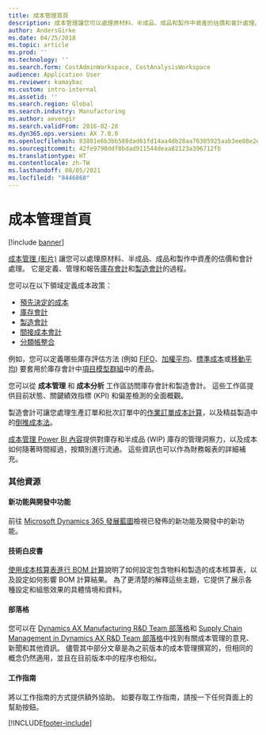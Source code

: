 ```yaml
---
title: 成本管理首頁
description: 成本管理讓您可以處理原材料、半成品、成品和製作中資產的估價和會計處理。
author: AndersGirke
ms.date: 04/25/2018
ms.topic: article
ms.prod: ''
ms.technology: ''
ms.search.form: CostAdminWorkspace, CostAnalysisWorkspace
audience: Application User
ms.reviewer: kamaybac
ms.custom: intro-internal
ms.assetid: ''
ms.search.region: Global
ms.search.industry: Manufacturing
ms.author: aevengir
ms.search.validFrom: 2016-02-28
ms.dyn365.ops.version: AX 7.0.0
ms.openlocfilehash: 83881e6b3bb588dad61fd14aa4db28aa76305925aab3ee08e2ebe7e001f2aff2
ms.sourcegitcommit: 42fe9790ddf0bdad911544deaa82123a396712fb
ms.translationtype: HT
ms.contentlocale: zh-TW
ms.lasthandoff: 08/05/2021
ms.locfileid: "8446868"
---
```

# <a name="cost-management-home-page"></a>成本管理首頁

[!include [banner](../includes/banner.md)]

[成本管理 (影片)](https://www.youtube.com/watch?v=vXzlC-mOBcg&feature=youtu.be) 讓您可以處理原材料、半成品、成品和製作中資產的估價和會計處理。 它是定義、管理和報告[庫存會計](cost-object.md)和[製造會計](bom-calculations.md)的過程。

您可以在以下領域定義成本政策：

- [預先決定的成本](costing-versions.md)
- [庫存會計](cost-object.md)
- [製造會計](bom-calculations.md)
- [間接成本會計](costing-sheets.md)
- [分類帳整合](production-order-cost-analysis.md)

例如，您可以定義哪些庫存評估方法 (例如 [FIFO](fifo-physical-value-marking.md)、[加權平均](weighted-average-physical-value-marking.md)、[標準成本](prerequisites-standard-costs.md)或[移動平均](moving-average.md)) 要套用於庫存會計中[項目模型群組](../inventory/reserve-inventory-quantities.md)中的產品。

您可以從 **成本管理** 和 **成本分析** 工作區訪問庫存會計和製造會計。 這些工作區提供目前狀態、關鍵績效指標 (KPI) 和偏差檢測的全面概觀。 

製造會計可讓您處理生產訂單和批次訂單中的[作業訂單成本計算](production-order-cost-analysis.md)，以及精益製造中的[倒推成本法](backflush-costing.md)。

[成本管理 Power BI 內容](../../fin-ops-core/dev-itpro/analytics/cost-management-content-pack.md)提供對庫存和半成品 (WIP) 庫存的管理洞察力，以及成本如何隨著時間經過，按類別進行流通。 這些資訊也可以作為財務報表的詳細補充。

### <a name="additional-resources"></a>其他資源

#### <a name="whats-new-and-in-development"></a>新功能與開發中功能

前往 [Microsoft Dynamics 365 發展藍圖](https://roadmap.dynamics.com/)檢視已發佈的新功能及開發中的新功能。

#### <a name="white-paper"></a>技術白皮書

[使用成本核算表進行 BOM 計算](https://www.microsoft.com/download/details.aspx?id=101937)說明了如何設定包含物料和製造的成本核算表，以及設定如何影響 BOM 計算結果。 為了更清楚的解釋這些主題，它提供了展示各種設定和組態效果的具體情境和資料。

#### <a name="blogs"></a>部落格

您可以在 [Dynamics AX Manufacturing R&D Team 部落格](/archive/blogs/axmfg/)和 [Supply Chain Management in Dynamics AX R&D Team 部落格](https://blogs.msdn.microsoft.com/dynamicsaxscm)中找到有關成本管理的意見、新聞和其他資訊。 儘管其中部分文章是為之前版本的成本管理撰寫的，但相同的概念仍然適用，並且在目前版本中的程序也相似。

#### <a name="task-guides"></a>工作指南

將以工作指南的方式提供額外協助。 如要存取工作指南，請按一下任何頁面上的幫助按鈕。

[!INCLUDE[footer-include](../../includes/footer-banner.md)]